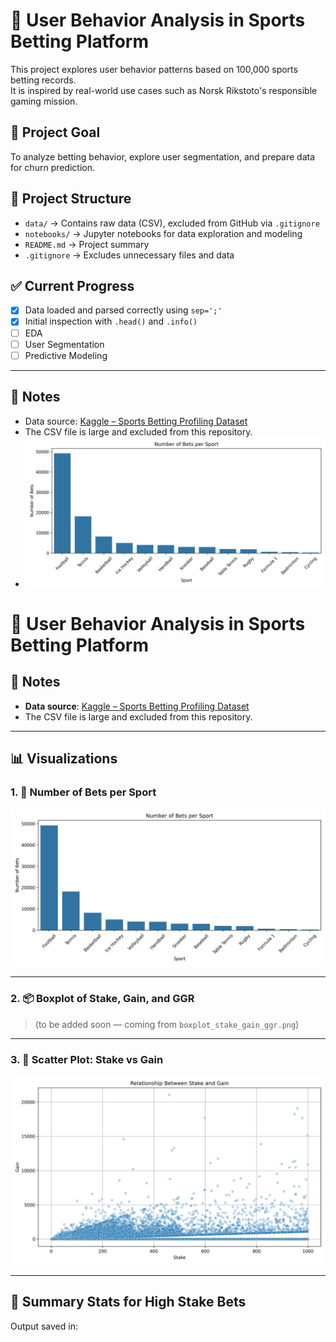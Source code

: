 # 🎯 User Behavior Analysis in Sports Betting Platform

This project explores user behavior patterns based on 100,000 sports betting records.  
It is inspired by real-world use cases such as Norsk Rikstoto's responsible gaming mission.

## 🧪 Project Goal
To analyze betting behavior, explore user segmentation, and prepare data for churn prediction.

## 📂 Project Structure

- `data/` → Contains raw data (CSV), excluded from GitHub via `.gitignore`
- `notebooks/` → Jupyter notebooks for data exploration and modeling
- `README.md` → Project summary
- `.gitignore` → Excludes unnecessary files and data

## ✅ Current Progress

- [x] Data loaded and parsed correctly using `sep=';'`
- [x] Initial inspection with `.head()` and `.info()`
- [ ] EDA
- [ ] User Segmentation
- [ ] Predictive Modeling

---

## 📌 Notes

- Data source: [Kaggle – Sports Betting Profiling Dataset](https://www.kaggle.com/datasets/emiliencoicaud/sports-betting-profiling-dataset)
- The CSV file is large and excluded from this repository.
- ![Bets per Sport](notebooks/plots/bets_per_sport.png)
# 🧠 User Behavior Analysis in Sports Betting Platform

## 📌 Notes

- **Data source**: [Kaggle – Sports Betting Profiling Dataset](https://www.kaggle.com/datasets/emiliocindolo/sports-betting-profiling-dataset)
- The CSV file is large and excluded from this repository.

---

## 📊 Visualizations

### 1. 📌 Number of Bets per Sport
![Bets per Sport](notebooks/plots/bets_per_sport.png)

---

### 2. 📦 Boxplot of Stake, Gain, and GGR
> (to be added soon — coming from `boxplot_stake_gain_ggr.png`)

---

### 3. 🧪 Scatter Plot: Stake vs Gain
![Scatter Plot](notebooks/plots/stake_vs_gain.png)

---

## 📂 Summary Stats for High Stake Bets
Output saved in:





  
